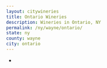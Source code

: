 ```yaml
---
layout: citywineries
title: Ontario Wineries
description: Wineries in Ontario, NY
permalink: /ny/wayne/ontario/
state: ny
county: wayne
city: ontario
---
```

-
